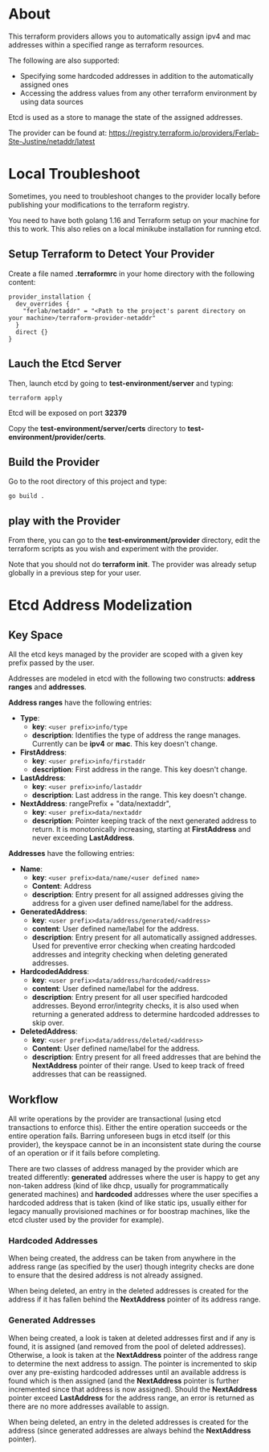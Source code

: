 # About

This terraform providers allows you to automatically assign ipv4 and mac addresses within a specified range as terraform resources.

The following are also supported: 
- Specifying some hardcoded addresses in addition to the automatically assigned ones
- Accessing the address values from any other terraform environment by using data sources

Etcd is used as a store to manage the state of the assigned addresses.

The provider can be found at: https://registry.terraform.io/providers/Ferlab-Ste-Justine/netaddr/latest

# Local Troubleshoot

Sometimes, you need to troubleshoot changes to the provider locally before publishing your modifications to the terraform registry.

You need to have both golang 1.16 and Terraform setup on your machine for this to work. This also relies on a local minikube installation for running etcd.

## Setup Terraform to Detect Your Provider

Create a file named **.terraformrc** in your home directory with the following content:

```
provider_installation {
  dev_overrides {
    "ferlab/netaddr" = "<Path to the project's parent directory on your machine>/terraform-provider-netaddr"
  }
  direct {}
}
```

## Lauch the Etcd Server

Then, launch etcd by going to **test-environment/server** and typing:

```
terraform apply
```

Etcd will be exposed on port **32379**

Copy the **test-environment/server/certs** directory to **test-environment/provider/certs**.

## Build the Provider

Go to the root directory of this project and type:

```
go build .
```

## play with the Provider

From there, you can go to the **test-environment/provider** directory, edit the terraform scripts as you wish and experiment with the provider.

Note that you should not do **terraform init**. The provider was already setup globally in a previous step for your user.

# Etcd Address Modelization

## Key Space

All the etcd keys managed by the provider are scoped with a given key prefix passed by the user.

Addresses are modeled in etcd with the following two constructs: **address ranges** and **addresses**.

**Address ranges** have the following entries:
- **Type**: 
  - **key**: `<user prefix>info/type`
  - **description**: Identifies the type of address the range manages. Currently can be **ipv4** or **mac**. This key doesn't change.
- **FirstAddress**: 
  - **key**: `<user prefix>info/firstaddr`
  - **description**: First address in the range. This key doesn't change.
- **LastAddress**:
  - **key**: `<user prefix>info/lastaddr`
  - **description**: Last address in the range. This key doesn't change.
- **NextAddress**: rangePrefix + "data/nextaddr",
  - **key**: `<user prefix>data/nextaddr`
  - **description**: Pointer keeping track of the next generated address to return. It is monotonically increasing, starting at **FirstAddress** and never exceeding **LastAddress**.

**Addresses** have the following entries:
- **Name**:
  - **key**: `<user prefix>data/name/<user defined name>`
  - **Content**: Address
  - **description**: Entry present for all assigned addresses giving the address for a given user defined name/label for the address.
- **GeneratedAddress**: 
  - **key**: `<user prefix>data/address/generated/<address>`
  - **content**: User defined name/label for the address.
  - **description**: Entry present for all automatically assigned addresses. Used for preventive error checking when creating hardcoded addresses and integrity checking when deleting generated addresses.
- **HardcodedAddress**: 
  - **key**: `<user prefix>data/address/hardcoded/<address>`
  - **content**: User defined name/label for the address.
  - **description**: Entry present for all user specified hardcoded addresses. Beyond error/integrity checks, it is also used when returning a generated address to determine hardcoded addresses to skip over. 
- **DeletedAddress**: 
  - **key**: `<user prefix>data/address/deleted/<address>`
  - **Content**: User defined name/label for the address.
  - **description**: Entry present for all freed addresses that are behind the **NextAddress** pointer of their range. Used to keep track of freed addresses that can be reassigned.

## Workflow

All write operations by the provider are transactional (using etcd transactions to enforce this). Either the entire operation succeeds or the entire operation fails. Barring unforeseen bugs in etcd itself (or this provider), the keyspace cannot be in an inconsistent state during the course of an operation or if it fails before completing.

There are two classes of address managed by the provider which are treated differently: **generated** addresses where the user is happy to get any non-taken address (kind of like dhcp, usually for programmatically generated machines) and **hardcoded** addresses where the user specifies a hardcoded address that is taken (kind of like static ips, usually either for legacy manually provisioned machines or for boostrap machines, like the etcd cluster used by the provider for example).

### Hardcoded Addresses

When being created, the address can be taken from anywhere in the address range (as specified by the user) though integrity checks are done to ensure that the desired address is not already assigned.

When being deleted, an entry in the deleted addresses is created for the address if it has fallen behind the **NextAddress** pointer of its address range.

### Generated Addresses

When being created, a look is taken at deleted addresses first and if any is found, it is assigned (and removed from the pool of deleted addresses). Otherwise, a look is taken at the **NextAddress** pointer of the address range to determine the next address to assign. The pointer is incremented to skip over any pre-existing hardcoded addresses until an available address is found which is then assigned (and the **NextAddress** pointer is further incremented since that address is now assigned). Should the **NextAddress** pointer exceed **LastAddress** for the address range, an error is returned as there are no more addresses available to assign.

When being deleted, an entry in the deleted addresses is created for the address (since generated addresses are always behind the **NextAddress** pointer).
